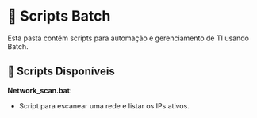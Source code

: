 # 📜 Scripts Batch  
Esta pasta contém scripts para automação e gerenciamento de TI usando Batch.

## 🎯 Scripts Disponíveis

**Network_scan.bat**:
- Script para escanear uma rede e listar os IPs ativos.


 

